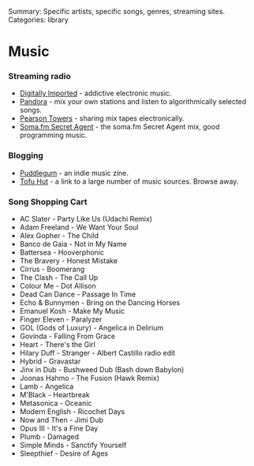Summary: Specific artists, specific songs, genres, streaming sites.
Categories: library

# Music

### Streaming radio

* [Digitally Imported](http://www.di.fm/) - addictive electronic music.
* [Pandora](http://www.pandora.com/) - mix your own stations and listen to algorithmically selected songs.
* [Pearson Towers](http://www.pearsontowers.com/) - sharing mix tapes electronically.
* [Soma.fm Secret Agent](http://somafm.com/play/secretagent) - the soma.fm Secret Agent mix, good programming music.

### Blogging

* [Puddlegum](http://puddlegum.net/) - an indie music zine.
* [Tofu Hut](http://tofuhut.blogspot.com/2005/05/even-when-you-dont-find-music-here-you.html) - a link to a large number of music sources. Browse away.

### Song Shopping Cart

* AC Slater - Party Like Us (Udachi Remix)
* Adam Freeland - We Want Your Soul
* Alex Gopher - The Child
* Banco de Gaia - Not in My Name
* Battersea - Hooverphonic
* The Bravery - Honest Mistake
* Cirrus - Boomerang
* The Clash - The Call Up
* Colour Me - Dot Allison
* Dead Can Dance - Passage In Time
* Echo & Bunnymen - Bring on the Dancing Horses
* Emanuel Kosh - Make My Music
* Finger Eleven - Paralyzer
* GOL (Gods of Luxury) - Angelica in Delirium
* Govinda - Falling From Grace
* Heart - There's the Girl
* Hilary Duff - Stranger - Albert Castillo radio edit
* Hybrid - Gravastar
* Jinx in Dub - Bushweed Dub (Bash down Babylon)
* Joonas Hahmo - The Fusion (Hawk Remix)
* Lamb - Angelica
* M'Black - Heartbreak
* Metasonica - Oceanic
* Modern English - Ricochet Days
* Now and Then - Jimi Dub
* Opus III - It's a Fine Day
* Plumb - Damaged
* Simple Minds - Sanctify Yourself
* Sleepthief - Desire of Ages
